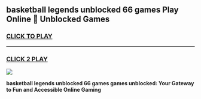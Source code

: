 
## basketball legends unblocked 66 games Play Online 👋 Unblocked Games
<h3>
<a href="https://premium.freeplayer.one?title=basketball_legends_unblocked_66_games&ref=19F">CLICK TO PLAY</a></h3>
<hr>

<h3>
<a href="https://premium.freeplayer.one?title=basketball_legends_unblocked_66_games&ref=19F">CLICK 2 PLAY</a>
  
</h3>

<a href="https://premium.freeplayer.one?title=basketball_legends_unblocked_66_games&ref=19F"><img src="https://clearcache.store/games.png"></a>


**basketball legends unblocked 66 games games unblocked: Your Gateway to Fun and Accessible Online Gaming**
